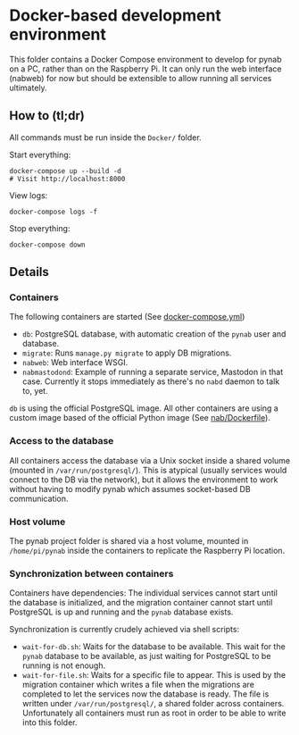 # Docker-based development environment

This folder contains a Docker Compose environment to develop for pynab on a PC,
rather than on the Raspberry Pi. It can only run the web interface (nabweb) for
now but should be extensible to allow running all services ultimately.

## How to (tl;dr)

All commands must be run inside the `Docker/` folder.

Start everything:

```
docker-compose up --build -d
# Visit http://localhost:8000
```

View logs:

```
docker-compose logs -f
```

Stop everything:

```
docker-compose down
```

## Details

### Containers

The following containers are started (See
[docker-compose.yml](docker-compose.yml))
- `db`: PostgreSQL database, with automatic creation of the `pynab` user and
  database.
- `migrate`: Runs `manage.py migrate` to apply DB migrations.
- `nabweb`: Web interface WSGI.
- `nabmastodond`: Example of running a separate service, Mastodon in that case.
  Currently it stops immediately as there's no `nabd` daemon to talk to, yet.

`db` is using the official PostgreSQL image. All other containers are using a
custom image based of the official Python image (See
[nab/Dockerfile](nab/Dockerfile)).

### Access to the database

All containers access the database via a Unix socket inside a shared volume
(mounted in `/var/run/postgresql/`). This is atypical (usually services would
connect to the DB via the network), but it allows the environment to work
without having to modify pynab which assumes socket-based DB communication.

### Host volume

The pynab project folder is shared via a host volume, mounted in
`/home/pi/pynab` inside the containers to replicate the Raspberry Pi location.

### Synchronization between containers

Containers have dependencies: The individual services cannot start until the
database is initialized, and the migration container cannot start until
PostgreSQL is up and running and the `pynab` database exists.

Synchronization is currently crudely achieved via shell scripts:
- `wait-for-db.sh`: Waits for the database to be available. This wait for the
  `pynab` database to be available, as just waiting for PostgreSQL to be running
  is not enough.
- `wait-for-file.sh`: Waits for a specific file to appear. This is used by the
  migration container which writes a file when the migrations are completed to
  let the services now the database is ready. The file is written under
  `/var/run/postgresql/`, a shared folder across containers. Unfortunately all
  containers must run as root in order to be able to write into this folder.
